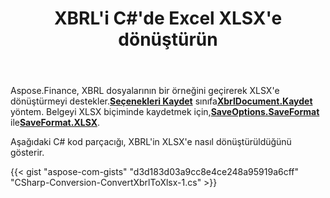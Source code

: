 ﻿---
title: XBRL'i C#'de Excel XLSX'e dönüştürün
linktitle: XBRL'i XLSX'e dönüştür
type: docs
weight: 10
url: /tr/net/convert-xbrl-to-xlsx/
description: C# Finance Kitaplık API, XBRL dosyalarının Excel XLSX'e dönüştürülmesini destekler. Lütfen bu makalede sağlanan koda bakın.
---
 Aspose.Finance, XBRL dosyalarının bir örneğini geçirerek XLSX'e dönüştürmeyi destekler.[**Seçenekleri Kaydet**](https://reference.aspose.com/finance/net/aspose.finance.xbrl/saveoptions) sınıfa[**XbrlDocument.Kaydet**](https://reference.aspose.com/finance/net/aspose.finance.xbrl/xbrldocument/methods/save/index) yöntem. Belgeyi XLSX biçiminde kaydetmek için,[**SaveOptions.SaveFormat**](https://reference.aspose.com/finance/net/aspose.finance.xbrl/saveoptions/properties/saveformat) ile[**SaveFormat.XLSX**](https://reference.aspose.com/finance/net/aspose.finance.xbrl/saveformat).

Aşağıdaki C# kod parçacığı, XBRL'in XLSX'e nasıl dönüştürüldüğünü gösterir.

{{< gist "aspose-com-gists" "d3d183d03a9cc8e4ce248a95919a6cff" "CSharp-Conversion-ConvertXbrlToXlsx-1.cs" >}}
